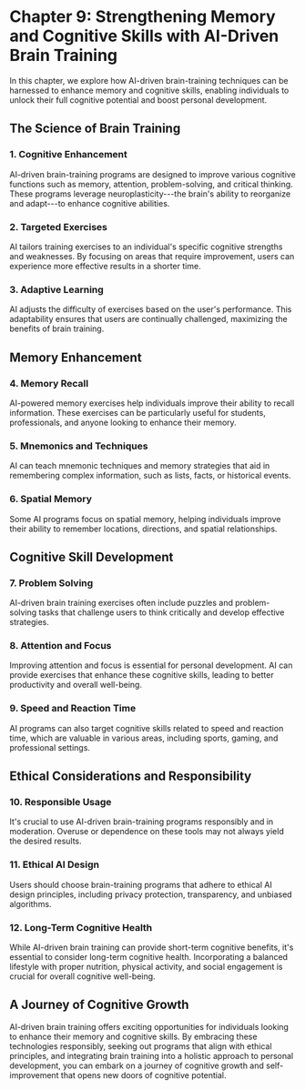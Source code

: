 Chapter 9: Strengthening Memory and Cognitive Skills with AI-Driven Brain Training
==================================================================================

In this chapter, we explore how AI-driven brain-training techniques can be harnessed to enhance memory and cognitive skills, enabling individuals to unlock their full cognitive potential and boost personal development.

The Science of Brain Training
-----------------------------

### **1. Cognitive Enhancement**

AI-driven brain-training programs are designed to improve various cognitive functions such as memory, attention, problem-solving, and critical thinking. These programs leverage neuroplasticity---the brain's ability to reorganize and adapt---to enhance cognitive abilities.

### **2. Targeted Exercises**

AI tailors training exercises to an individual's specific cognitive strengths and weaknesses. By focusing on areas that require improvement, users can experience more effective results in a shorter time.

### **3. Adaptive Learning**

AI adjusts the difficulty of exercises based on the user's performance. This adaptability ensures that users are continually challenged, maximizing the benefits of brain training.

Memory Enhancement
------------------

### **4. Memory Recall**

AI-powered memory exercises help individuals improve their ability to recall information. These exercises can be particularly useful for students, professionals, and anyone looking to enhance their memory.

### **5. Mnemonics and Techniques**

AI can teach mnemonic techniques and memory strategies that aid in remembering complex information, such as lists, facts, or historical events.

### **6. Spatial Memory**

Some AI programs focus on spatial memory, helping individuals improve their ability to remember locations, directions, and spatial relationships.

Cognitive Skill Development
---------------------------

### **7. Problem Solving**

AI-driven brain training exercises often include puzzles and problem-solving tasks that challenge users to think critically and develop effective strategies.

### **8. Attention and Focus**

Improving attention and focus is essential for personal development. AI can provide exercises that enhance these cognitive skills, leading to better productivity and overall well-being.

### **9. Speed and Reaction Time**

AI programs can also target cognitive skills related to speed and reaction time, which are valuable in various areas, including sports, gaming, and professional settings.

Ethical Considerations and Responsibility
-----------------------------------------

### **10. Responsible Usage**

It's crucial to use AI-driven brain-training programs responsibly and in moderation. Overuse or dependence on these tools may not always yield the desired results.

### **11. Ethical AI Design**

Users should choose brain-training programs that adhere to ethical AI design principles, including privacy protection, transparency, and unbiased algorithms.

### **12. Long-Term Cognitive Health**

While AI-driven brain training can provide short-term cognitive benefits, it's essential to consider long-term cognitive health. Incorporating a balanced lifestyle with proper nutrition, physical activity, and social engagement is crucial for overall cognitive well-being.

A Journey of Cognitive Growth
-----------------------------

AI-driven brain training offers exciting opportunities for individuals looking to enhance their memory and cognitive skills. By embracing these technologies responsibly, seeking out programs that align with ethical principles, and integrating brain training into a holistic approach to personal development, you can embark on a journey of cognitive growth and self-improvement that opens new doors of cognitive potential.
